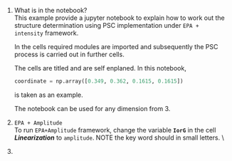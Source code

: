 
1. What is in the notebook?
    \
    This example provide a jupyter notebook to explain how to work out the structure determination using PSC implementation under `EPA + intensity` framework.


    In the cells required modules are imported and subsequently the PSC process is carried out in further cells.

    The cells are titled and are self enplaned. In this notebook,

    ```py
    coordinate = np.array([0.349, 0.362, 0.1615, 0.1615])
    ```
    
    is taken as an example. 

    The notebook can be used for any dimension from 3. 

2. ``EPA + Amplitude``
    \
    To run ``EPA+Amplitude`` framework, change the variable **``IorG``** in the cell ***Linearization*** to ``amplitude``. NOTE the key word should in small letters. 
\
3.  